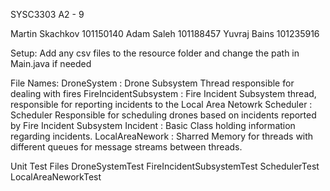 SYSC3303 A2 - 9

Martin Skachkov 101150140
Adam Saleh 101188457
Yuvraj Bains 101235916

Setup:
Add any csv files to the resource folder and change the path in Main.java if needed

File Names:
DroneSystem : Drone Subsystem Thread responsible for dealing with fires
FireIncidentSubsystem : Fire Incident Subsystem thread, responsible for reporting incidents to the Local Area Netowrk
Scheduler : Scheduler Responsible for scheduling drones based on incidents reported by Fire Incident Subsystem
Incident : Basic Class holding information regarding incidents.
LocalAreaNework : Sharred Memory for threads with different queues for message streams between threads.

Unit Test Files
DroneSystemTest
FireIncidentSubsystemTest
SchedulerTest
LocalAreaNeworkTest
